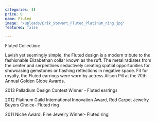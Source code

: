 ```yaml
---
categories: []
price: 0
name: Fluted
image: "/uploads/Erik_Stewart_Fluted_Platinum_ring.jpg"
featured: false

---
```

Fluted Collection:

Lavish yet seemingly simple, the Fluted design is a modern tribute to the fashionable Elizabethan collar known as the ruff. The metal radiates from the center and serpentines seductively creating spatial opportunities for showcasing gemstones or flashing reflections in negative space. Fit for royalty, the Fluted earrings were worn by actress Alison Pill at the 70th Annual Golden Globe Awards.

2013 Palladium Design Contest Winner - Fluted earrings

2012 Platinum Guild International Innovation Award, Red Carpet Jewelry Buyers Choice- Fluted ring

2011 Niche Award, Fine Jewelry Winner- Fluted ring
